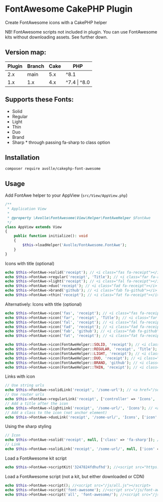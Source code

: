 # FontAwesome CakePHP Plugin

Create FontAwesome icons with a CakePHP helper

NB! FontAwesome scripts not included in plugin. You can use FontAwesome kits without downloading assets. See further down.

## Version map:
| Plugin | Branch | Cake | PHP |
|--------| ------ | --- | --- |
| 2.x    | main | 5.x | ^8.1 |
| 1.x    | 1.x | 4.x | ^7.4 \| ^8.0 |

## Supports these Fonts:
* Solid
* Regular
* Light
* Thin
* Duo
* Brand
* Sharp * through passing fa-sharp to class option

## Installation
`composer require avolle/cakephp-font-awesome`

## Usage

Add FontAwe helper to your AppView (`src/View/AppView.php`)
```php
/**
 * Application View
 *
 * @property \Avolle\FontAwesome\View\Helper\FontAweHelper $FontAwe
 */
class AppView extends View
{
    public function initialize(): void
    {
        $this->loadHelper('Avolle/FontAwesome.FontAwe');
    }
}
```

Icons with title (optional)
```php
echo $this->FontAwe->solid('receipt'); // <i class="fas fa-receipt"></i>
echo $this->FontAwe->regular('receipt', 'Title'); // <i class="far fa-receipt"></i> Title
echo $this->FontAwe->light('receipt'); // <i class="fal fa-receipt"></i>
echo $this->FontAwe->duo('receipt'); // <i class="fad fa-receipt"></i>
echo $this->FontAwe->brand('github'); // <i class="fab fa-github"></i>
echo $this->FontAwe->thin('receipt'); // <i class="fat fa-receipt"></i>

```

Alternatively: Icons with title (optional)
```php
echo $this->FontAwe->icon('fas', 'receipt'); // <i class="fas fa-receipt"></i>
echo $this->FontAwe->icon('far', 'receipt', 'Title'); // <i class="far fa-receipt"></i> Title
echo $this->FontAwe->icon('fal', 'receipt'); // <i class="fal fa-receipt"></i>
echo $this->FontAwe->icon('fad', 'receipt'); // <i class="fad fa-receipt"></i>
echo $this->FontAwe->icon('fab', 'github'); // <i class="fab fa-github"></i>
echo $this->FontAwe->icon('fat', 'receipt'); // <i class="fat fa-receipt"></i>

echo $this->FontAwe->icon(FontAweHelper::SOLID, 'receipt'); // <i class="fas fa-receipt"></i>
echo $this->FontAwe->icon(FontAweHelper::REGULAR, 'receipt', 'Title'); // <i class="far fa-receipt"></i> Title
echo $this->FontAwe->icon(FontAweHelper::LIGHT, 'receipt'); // <i class="fal fa-receipt"></i>
echo $this->FontAwe->icon(FontAweHelper::DUO, 'receipt'); // <i class="fad fa-receipt"></i>
echo $this->FontAwe->icon(FontAweHelper::BRAND, 'github'); // <i class="fab fa-github"></i>
echo $this->FontAwe->icon(FontAweHelper::THIN, 'receipt'); // <i class="fat fa-receipt"></i>

```

Links with icon
```php
// Use string urls
echo $this->FontAwe->solidLink('receipt', '/some-url'); // <a href="/some-url"><i class="fas fa-receipt"></i></a>
// Use router urls
echo $this->FontAwe->regularLink('receipt', ['controller' => 'Icons', 'action' => 'index']); // <a href="/icons"><i class="far fa-receipt"></i></a>
// Add a title after the icon
echo $this->FontAwe->lightLink('receipt', '/some-url/', 'Icons'); // <a href="/some-url"><i class="fal fa-receipt"></i> Icons</a>
// Add a class to the icon (not anchor element)
echo $this->FontAwe->duoLink('receipt', '/some-url/', 'Icons', ['icon' => ['class' => 'text-success']]); // <a href="/some-url"><i class="fad fa-receipt text-success"></i> Icons</a>
```

Using the sharp styling
```php
// Icon
echo $this->FontAwe->solid('receipt', null, ['class' => 'fa-sharp']); // <i class="fas fa-receipt fa-sharp"></i>
// Link
echo $this->FontAwe->solidLink('receipt', '/some-url/', null, ['icon' => ['class' => 'fa-sharp']]); // <a href="/some-url"><i class="fas fa-receipt fa-sharp"></i></a>
```

Load a FontAwesome kit script
```php
echo $this->FontAwe->scriptKit('3247824fdhufhd'); //<script src="https://kit.fontawesome.com/3247824fdhufhd.js" crossorigin="anonymous"></script>
```

Load a FontAwesome script (not a kit, but either downloaded or CDN)
```php
echo $this->FontAwe->script(); //<script src="/js/all.js"></script>
echo $this->FontAwe->script('font-awesome'); //<script src="/js/font-awesome.js"></script>
echo $this->FontAwe->script('all', 'font-awesome/'); //<script src="/js/font-awesome/all.js"></script>
```
